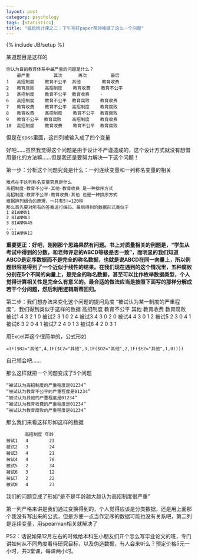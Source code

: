 ```yaml
---
layout: post
category: psychology
tags: [statistics]
title: "尴尬统计课之二：下午写好paper帮领袖做了这么一个问题"
---
```


{% include JB/setup %}

某道题目是这样的

    你认为目前教育体系中最严重的问题是什么？
        最严重         其次      再次         最后
    1   高招制度    教育不公平  其他        教育收费
    2   教育腐败    高招制度    教育收费    教育不公平
    3   高招制度    教育不公平  教育收费    -
    6   高招制度    教育不公平  教育腐败    教育收费
    7   教育收费    教育不公平  高招制度    教育腐败
    8   教育收费    高招制度    教育不公平  教育腐败
    9   教育不公平  教育腐败    高招制度    教育收费
    10  高招制度    教育收费    教育不公平  教育腐败

但是在spss里面，这四列被输入成了四个变量

好吧……虽然我觉得这个问题是由于设计不严谨造成的，这个设计方式就没有想借用量化的方法嘛……但是我还是要努力解决一下这个问题！

<!--more-->

第一步：分析这个问题究竟是什么：一列连续变量和一列称名变量的相关

    难点在于这列称名变量究竟是什么
    高招制度-教育不公平-其他-教育收费 是一种排序方式
    高招制度-教育不公平-教育收费-其他 也是一种排序方式
    根据排列组合的原理，一共有5!=120种
    那么首先要对所有的答案进行编码，最后得到的数据形式类似于
    1 BIANMA1
    2 BIANMA3
    3 BIANMA45
    ....
    9 BIANMA12

**重要更正：好吧，刚刚那个思路果然有问题。书上对质量相关的例题是，“学生从考试中得到的分数，和老师评定的ABCD等级是否一致”，而明显的我们知道ABCD是定序数据而不是完全的称名数据，也就是说ABCD在同一向量上，所以例题很容易得到了一个近似于线性的结果。在我们现在遇到的这个情况里，五种腐败分别在5个不同的向量上，是完全的称名数据，甚至可以比作枚举数据类型，个人觉得计算相关性是完全么有意义的。最合适的做法应当是按照下面写的那样分解成若干个分问题，然后利用逻辑斯蒂回归。**

第二步：我们想办法来变化这个问题的提问角度
    “被试认为某一制度的严重程度”，我们得到类似于这样的数据
            高招制度 教育不公平 其他 教育收费 教育腐败
    被试1   4        3          2    1        0
    被试2   3        1          0    2        4
    被试3   4        3          0    2        0
    被试4   4        3          0    1        2
    被试5   2        3          0    4        1
    被试6   3        2          0    4        1
    被试7   2        4          0    1        3
    被试8   4        2          0    3        1

用Excel弄这个很简单的，公式形如

    =IF($B2="其他",4,IF($C2="其他",3,IF($D2="其他",2,IF($E2="其他",1,0))))

自己领会吧……

那么这样就把一个问题变成了5个问题

    “被试认为高招制度的严重程度是01234”
    “被试认为教育不公平的严重程度是01234”
    “被试认为其他的严重程度是01234”
    “被试认为教育收费的严重程度是01234”
    “被试认为教育腐败的严重程度是01234”

那么我们来看这样形如这样的数据

           高招制度 年龄
    被试1   4        23
    被试2   3        24
    被试3   4        21
    被试4   4        78
    被试5   2        34
    被试6   3        12
    被试7   2        22
    被试8   4        23

我们的问题变成了形如“是不是年龄越大越认为高招制度很严重”

第一列严格来讲是我们通过变换得到的，个人觉得应该是分类数据，还是用上面那个我没有写出来的公式，但是方便一点当作定序的数据可能也没有关系吧，第二列是连续变量，用spearman相关就解决了

PS2：话说如果12月左右的时候给本科生小朋友们开个怎么写毕业论文的班，专门讲如何从不同角度看待研究目标，以及伪造数据，有人会来听么？预定价格5元一小时，共3堂课，每课两小时。

